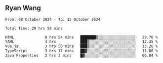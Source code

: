 ## Ryan Wang

<!--START_SECTION:waka-->

```txt
From: 08 October 2024 - To: 15 October 2024

Total Time: 29 hrs 59 mins

HTML              8 hrs 54 mins   ███████▒░░░░░░░░░░░░░░░░░   29.70 %
YAML              4 hrs           ███▒░░░░░░░░░░░░░░░░░░░░░   13.35 %
Vue.js            3 hrs 58 mins   ███▒░░░░░░░░░░░░░░░░░░░░░   13.26 %
TypeScript        3 hrs 17 mins   ██▓░░░░░░░░░░░░░░░░░░░░░░   11.00 %
Java Properties   2 hrs 3 mins    █▓░░░░░░░░░░░░░░░░░░░░░░░   06.84 %
```

<!--END_SECTION:waka-->
